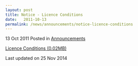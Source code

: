```yaml
---
layout: post
title: Notice - Licence Conditions
date:   2011-10-13
permalink: /news/announcements/notice-licence-conditions
---
```


13 Oct 2011 Posted in [Announcements](/news/announcements)

[Licence Conditions (0.02MB)](/files/news/announcements/2011/10/linkclick00ee.pdf) 


<p class="right-side-updated">Last updated on 25 Nov 2014</p> 
